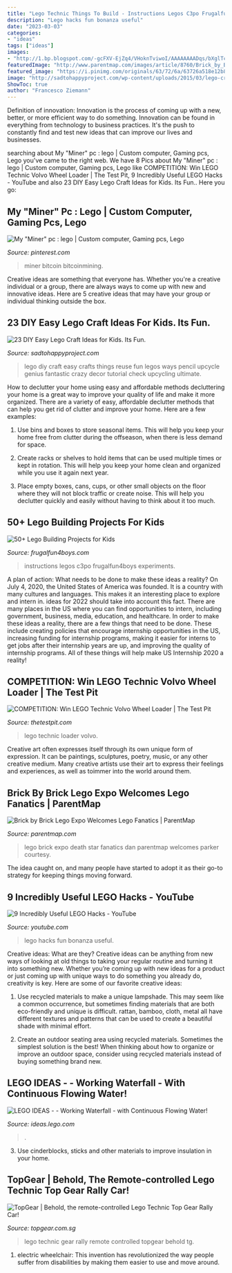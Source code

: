 ```yaml
---
title: "Lego Technic Things To Build - Instructions Legos C3po Frugalfun4boys Experiments"
description: "Lego hacks fun bonanza useful"
date: "2023-03-03"
categories:
- "ideas"
tags: ["ideas"]
images:
- "http://1.bp.blogspot.com/-gcFXV-EjZq4/VHoknTviwoI/AAAAAAAADqs/bXglTcnLAoo/s1600/42030-1.jpg"
featuredImage: "http://www.parentmap.com/images/article/8760/Brick_by_Brick_Lego_Death_Star.JPG"
featured_image: "https://i.pinimg.com/originals/63/72/6a/63726a518e12b879f4c104852a016202.png"
image: "http://sadtohappyproject.com/wp-content/uploads/2015/03/lego-craft-Ways-To-Upcycle-reuse-recycle-Lego19.jpg"
ShowToc: true
author: "Francesco Ziemann"
---
```



Definition of innovation:
Innovation is the process of coming up with a new, better, or more efficient way to do something. Innovation can be found in everything from technology to business practices. It's the push to constantly find and test new ideas that can improve our lives and businesses.

	

		
searching about My &quot;Miner&quot; pc : lego | Custom computer, Gaming pcs, Lego you've came to the right web. We have 8 Pics about My &quot;Miner&quot; pc : lego | Custom computer, Gaming pcs, Lego like COMPETITION: Win LEGO Technic Volvo Wheel Loader | The Test Pit, 9 Incredibly Useful LEGO Hacks - YouTube and also 23 DIY Easy Lego Craft Ideas for Kids. Its Fun.. Here you go:
		
    
## My &quot;Miner&quot; Pc : Lego | Custom Computer, Gaming Pcs, Lego

<img loading=lazy src="https://i.pinimg.com/originals/63/72/6a/63726a518e12b879f4c104852a016202.png" onerror="this.onerror=null;this.src='https://tse4.mm.bing.net/th?id=OIP.PiS57PxIdOc1V7etvHqNKQHaHa&amp;pid=15.1';" alt="My &quot;Miner&quot; pc : lego | Custom computer, Gaming pcs, Lego">

_Source: pinterest.com_

>miner bitcoin bitcoinmining. 

	

Creative ideas are something that everyone has. Whether you're a creative individual or a group, there are always ways to come up with new and innovative ideas. Here are 5 creative ideas that may have your group or individual thinking outside the box.

    
## 23 DIY Easy Lego Craft Ideas For Kids. Its Fun.

<img loading=lazy src="http://sadtohappyproject.com/wp-content/uploads/2015/03/lego-craft-Ways-To-Upcycle-reuse-recycle-Lego19.jpg" onerror="this.onerror=null;this.src='https://tse3.mm.bing.net/th?id=OIP.2muU04tsyMJHsZN45VSWBQHaLG&amp;pid=15.1';" alt="23 DIY Easy Lego Craft Ideas for Kids. Its Fun.">

_Source: sadtohappyproject.com_

>lego diy craft easy crafts things reuse fun legos ways pencil upcycle genius fantastic crazy decor tutorial check upcycling ultimate. 

	

How to declutter your home using easy and affordable methods
decluttering your home is a great way to improve your quality of life and make it more organized. There are a variety of easy, affordable declutter methods that can help you get rid of clutter and improve your home. Here are a few examples:
1. Use bins and boxes to store seasonal items. This will help you keep your home free from clutter during the offseason, when there is less demand for space.

2. Create racks or shelves to hold items that can be used multiple times or kept in rotation. This will help you keep your home clean and organized while you use it again next year.

3. Place empty boxes, cans, cups, or other small objects on the floor where they will not block traffic or create noise. This will help you declutter quickly and easily without having to think about it too much.


    
## 50+ Lego Building Projects For Kids

<img loading=lazy src="https://frugalfun4boys.com/wp-content/uploads/2015/04/Yoda-New-1-Edited.jpg" onerror="this.onerror=null;this.src='https://tse1.mm.bing.net/th?id=OIP.17-JP_7UQYMny1qy5l7zbQHaLH&amp;pid=15.1';" alt="50+ Lego Building Projects for Kids">

_Source: frugalfun4boys.com_

>instructions legos c3po frugalfun4boys experiments. 

	

A plan of action: What needs to be done to make these ideas a reality?
On July 4, 2020, the United States of America was founded. It is a country with many cultures and languages. This makes it an interesting place to explore and intern in. ideas for 2022 should take into account this fact. There are many places in the US where you can find opportunities to intern, including government, business, media, education, and healthcare. 
In order to make these ideas a reality, there are a few things that need to be done. These include creating policies that encourage internship opportunities in the US, increasing funding for internship programs, making it easier for interns to get jobs after their internship years are up, and improving the quality of internship programs. All of these things will help make US Internship 2020 a reality!

    
## COMPETITION: Win LEGO Technic Volvo Wheel Loader | The Test Pit

<img loading=lazy src="http://1.bp.blogspot.com/-gcFXV-EjZq4/VHoknTviwoI/AAAAAAAADqs/bXglTcnLAoo/s1600/42030-1.jpg" onerror="this.onerror=null;this.src='https://tse1.mm.bing.net/th?id=OIP.PSWufnjGuEfwJ99kh8DqLwHaEe&amp;pid=15.1';" alt="COMPETITION: Win LEGO Technic Volvo Wheel Loader | The Test Pit">

_Source: thetestpit.com_

>lego technic loader volvo. 

	

Creative art often expresses itself through its own unique form of expression. It can be paintings, sculptures, poetry, music, or any other creative medium. Many creative artists use their art to express their feelings and experiences, as well as toimmer into the world around them.

    
## Brick By Brick Lego Expo Welcomes Lego Fanatics | ParentMap

<img loading=lazy src="http://www.parentmap.com/images/article/8760/Brick_by_Brick_Lego_Death_Star.JPG" onerror="this.onerror=null;this.src='https://tse2.mm.bing.net/th?id=OIP.N7cLJ5ymC7p5-mfLYFqTVQHaFj&amp;pid=15.1';" alt="Brick by Brick Lego Expo Welcomes Lego Fanatics | ParentMap">

_Source: parentmap.com_

>lego brick expo death star fanatics dan parentmap welcomes parker courtesy. 

	

The idea caught on, and many people have started to adopt it as their go-to strategy for keeping things moving forward.

    
## 9 Incredibly Useful LEGO Hacks - YouTube

<img loading=lazy src="https://i.ytimg.com/vi/LFccDA6YA0E/maxresdefault.jpg" onerror="this.onerror=null;this.src='https://tse2.mm.bing.net/th?id=OIP.J6kiaOU4XqSMFmXeDvrelwHaEK&amp;pid=15.1';" alt="9 Incredibly Useful LEGO Hacks - YouTube">

_Source: youtube.com_

>lego hacks fun bonanza useful. 

	

Creative ideas: What are they?
Creative ideas can be anything from new ways of looking at old things to taking your regular routine and turning it into something new. Whether you’re coming up with new ideas for a product or just coming up with unique ways to do something you already do, creativity is key. Here are some of our favorite creative ideas: 
1. Use recycled materials to make a unique lampshade. This may seem like a common occurrence, but sometimes finding materials that are both eco-friendly and unique is difficult. rattan, bamboo, cloth, metal all have different textures and patterns that can be used to create a beautiful shade with minimal effort. 

2. Create an outdoor seating area using recycled materials. Sometimes the simplest solution is the best! When thinking about how to organize or improve an outdoor space, consider using recycled materials instead of buying something brand new.

    
## LEGO IDEAS - - Working Waterfall - With Continuous Flowing Water!

<img loading=lazy src="https://ideascdn.lego.com/media/generate/entity/lego_ci/project/874084e7-3ecb-410f-a18b-e7451ae5f2a8/resize_to_fill:250:250" onerror="this.onerror=null;this.src='https://tse3.mm.bing.net/th?id=OIP.r9ia6YQ5OqQ_tcKB6Cv0WQAAAA&amp;pid=15.1';" alt="LEGO IDEAS - - Working Waterfall - with Continuous Flowing Water!">

_Source: ideas.lego.com_

>. 

	

3. Use cinderblocks, sticks and other materials to improve insulation in your home.

    
## TopGear | Behold, The Remote-controlled Lego Technic Top Gear Rally Car!

<img loading=lazy src="https://topgear.com.sg/sites/default/files/article-gallery/42109_web_sec01.jpg" onerror="this.onerror=null;this.src='https://tse1.mm.bing.net/th?id=OIP.spvfKlDBXrrUlzci_7n9gAHaEK&amp;pid=15.1';" alt="TopGear | Behold, the remote-controlled Lego Technic Top Gear Rally Car!">

_Source: topgear.com.sg_

>lego technic gear rally remote controlled topgear behold tg. 

	

1) electric wheelchair: This invention has revolutionized the way people suffer from disabilities by making them easier to use and move around.

